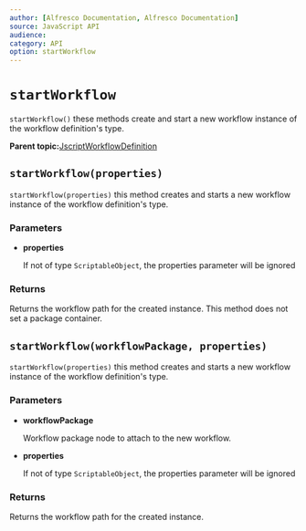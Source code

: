 ```yaml
---
author: [Alfresco Documentation, Alfresco Documentation]
source: JavaScript API
audience: 
category: API
option: startWorkflow
---
```


# `startWorkflow`

`startWorkflow()` these methods create and start a new workflow instance of the workflow definition's type.

**Parent topic:**[JscriptWorkflowDefinition](../references/API-JS-WorkflowDefinition.md)

## `startWorkflow(properties)`

`startWorkflow(properties)` this method creates and starts a new workflow instance of the workflow definition's type.

### Parameters

-   **properties**

    If not of type `ScriptableObject`, the properties parameter will be ignored


### Returns

Returns the workflow path for the created instance. This method does not set a package container.

## `startWorkflow(workflowPackage, properties)`

`startWorkflow(properties)` this method creates and starts a new workflow instance of the workflow definition's type.

### Parameters

-   **workflowPackage**

    Workflow package node to attach to the new workflow.

-   **properties**

    If not of type `ScriptableObject`, the properties parameter will be ignored


### Returns

Returns the workflow path for the created instance.

